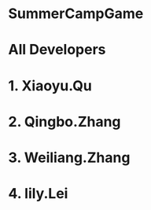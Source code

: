 # SummerCampGame
# All Developers
#    1. Xiaoyu.Qu
#	 2. Qingbo.Zhang
#  3. Weiliang.Zhang
#    4. lily.Lei